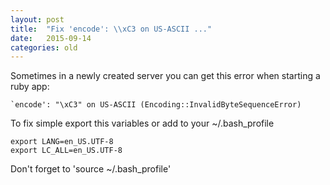 ```yaml
---
layout: post
title:  "Fix 'encode': \\xC3 on US-ASCII ..."
date:   2015-09-14
categories: old
---
```


Sometimes in a newly created server you can get this error when starting a ruby app:

    `encode': "\xC3" on US-ASCII (Encoding::InvalidByteSequenceError)

To fix simple export this variables or add to your ~/.bash_profile

    export LANG=en_US.UTF-8
    export LC_ALL=en_US.UTF-8

Don't forget to 'source ~/.bash_profile'
